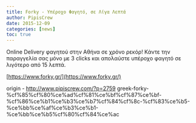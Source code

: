 ```yaml
---
title: Forky - Υπέροχο Φαγητό, σε Λίγα Λεπτά
author: PipisCrew
date: 2015-12-09
categories: [news]
toc: true
---
```


Οnline Delivery φαγητού στην Αθήνα σε χρόνο ρεκόρ! Κάντε την παραγγελία σας μόνο με 3 clicks και απολαύστε υπέροχο φαγητό σε λιγότερο από 15 λεπτά.

[https://www.forky.gr/](https://www.forky.gr/)

origin - http://www.pipiscrew.com/?p=2759 greek-forky-%cf%85%cf%80%ce%ad%cf%81%ce%bf%cf%87%ce%bf-%cf%86%ce%b1%ce%b3%ce%b7%cf%84%cf%8c-%cf%83%ce%b5-%ce%bb%ce%af%ce%b3%ce%b1-%ce%bb%ce%b5%cf%80%cf%84%ce%ac